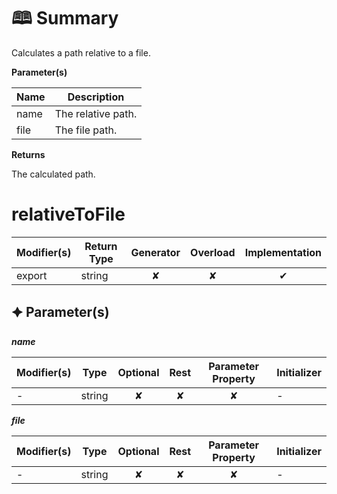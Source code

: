 # &#128366; Summary

Calculates a path relative to a file.

**Parameter(s)**

| Name | Description         |
| ---- | ------------------- |
| name |  The relative path. |
| file |  The file path.     |

**Returns**

The calculated path.

# relativeToFile

| Modifier(s)                            | Return Type                    | Generator                        | Overload                         | Implementation                        |
|----------------------------------------|--------------------------------|:--------------------------------:|:--------------------------------:|:-------------------------------------:|
| export | string | ✘ | ✘  | ✔ |

## &#128966; Parameter(s)

_**name**_

| Modifier(s)                              | Type                        | Optional                           | Rest                          | Parameter Property                          | Initializer                       |
|------------------------------------------|-----------------------------|:----------------------------------:|:-----------------------------:|:-------------------------------------------:|-----------------------------------|
| - | string | ✘  | ✘ | ✘ | - |

_**file**_

| Modifier(s)                              | Type                        | Optional                           | Rest                          | Parameter Property                          | Initializer                       |
|------------------------------------------|-----------------------------|:----------------------------------:|:-----------------------------:|:-------------------------------------------:|-----------------------------------|
| - | string | ✘  | ✘ | ✘ | - |